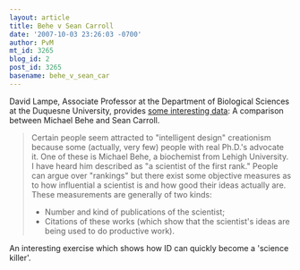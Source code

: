 ```yaml
---
layout: article
title: Behe v Sean Carroll
date: '2007-10-03 23:26:03 -0700'
author: PvM
mt_id: 3265
blog_id: 2
post_id: 3265
basename: behe_v_sean_car
---
```

David Lampe, Associate Professor at the Department of Biological Sciences at the Duquesne University, provides [some interesting data](http://www.home.duq.edu/~lampe/BeheCV2.html): A comparison between Michael Behe and Sean Carroll.

> Certain people seem attracted to "intelligent design" creationism because some (actually, very few) people with real Ph.D.'s advocate it.  One of these is Michael Behe, a biochemist from Lehigh University.  I have heard him described as "a scientist of the first rank."  People can argue over "rankings" but there exist some objective measures as to how influential a scientist is and how good their ideas actually are.  These measurements are generally of two kinds:
> 
> 
> * Number and kind of publications of the scientist;
> * Citations of these works (which show that the scientist's ideas are being used to do productive work).

An interesting exercise which shows how ID can quickly become a 'science killer'.
